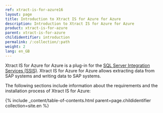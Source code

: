 ```yaml
---
ref: xtract-is-for-azure16
layout: page
title: Introduction to Xtract IS for Azure for Azure
description: Introduction to Xtract IS for Azure for Azure
product: xtract-is-for-azure
parent: xtract-is-for-azure
childidentifier: introduction
permalink: /:collection/:path
weight: 2
lang: en_GB
---
```


Xtract IS for Azure for Azure is a plug-in for the [SQL Server Integration Services (SSIS)](https://docs.microsoft.com/en-us/sql/integration-services/sql-server-integration-services).
Xtract IS for Azure for Azure allows extracting data from SAP systems and writing data to SAP systems.

The following sections include information about the requirements and the installation process of Xtract IS for Azure:

{% include _content/table-of-contents.html parent=page.childidentifier collection=site.en %}
